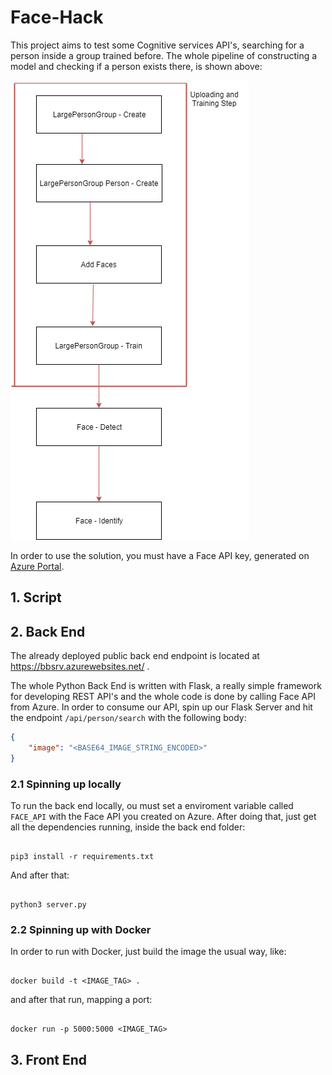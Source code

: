 # Face-Hack

This project aims to test some Cognitive services API's, searching for a person inside a group trained before.
The whole pipeline of constructing a model and checking if a person exists there, is shown above:

![Pipeline image](imgs/pipeline.png)

In order to use the solution, you must have a Face API key, generated on [Azure Portal](https://azure.microsoft.com/en-us/services/cognitive-services/face/).

## 1. Script

## 2. Back End

The already deployed public back end endpoint is located at https://bbsrv.azurewebsites.net/ .

The whole Python Back End is written with Flask, a really simple framework for developing REST API's and the whole code is done by calling Face API
from Azure. In order to consume our API, spin up our Flask Server and hit the endpoint ```/api/person/search``` with the following body:

``` json
{
    "image": "<BASE64_IMAGE_STRING_ENCODED>"
}
```

### 2.1 Spinning up locally

To run the back end locally, ou must set a enviroment variable called ```FACE_API``` with the Face API you created on Azure. After doing that, just get all the
dependencies running, inside the back end folder:

``` shell

pip3 install -r requirements.txt

```

And after that:

``` shell

python3 server.py

```

### 2.2 Spinning up with Docker

In order to run with Docker, just build the image the usual way, like:

``` shell

docker build -t <IMAGE_TAG> .

```

and after that run, mapping a port:

``` shell

docker run -p 5000:5000 <IMAGE_TAG>

```

## 3. Front End
